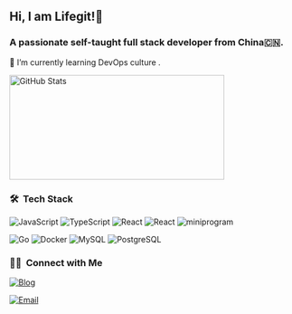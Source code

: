 ## Hi, I am Lifegit!👋


### A passionate self-taught full stack developer from China🇨🇳.

🌱 I’m currently learning DevOps culture .


<img width="380px" height="185px" alt="GitHub Stats" src="https://github-readme-stats.vercel.app/api?username=lifegit&count_private=true&show_icons=true"/>




### 🛠 &nbsp;Tech Stack
![JavaScript](https://img.shields.io/badge/-JavaScript-333333?style=flat&logo=javascript)
![TypeScript](https://img.shields.io/badge/-TypeScript-333333?style=flat&logo=typescript)
![React](https://img.shields.io/badge/-React-333333?style=flat&logo=React)
![React](https://img.shields.io/badge/-Flutter-333333?style=flat&logo=Flutter)
![miniprogram](https://img.shields.io/badge/-Miniprogram-333333?style=flat&logo=wechat)


![Go](https://img.shields.io/badge/-Go-333333?style=flat&logo=Go)
![Docker](https://img.shields.io/badge/-Docker-333333?style=flat&logo=Docker)
![MySQL](https://img.shields.io/badge/-MySQL-333333?style=flat&logo=MySQL)
![PostgreSQL](https://img.shields.io/badge/-PostgreSQL-333333?style=flat&logo=PostgreSQL)



### 🤝🏻 &nbsp;Connect with Me
<a href="https://www.yuque.com/mingzibaliao"><img alt="Blog" src="https://img.shields.io/badge/Email-597985317@qq.com-blue?style=flat-square&logo=gmail"></a>

<a href="mailto:597985317@qq.com"><img alt="Email" src="https://img.shields.io/badge/Blog-mingzibaliao-blue?style=flat-square&logo=Bloglovin"></a>
